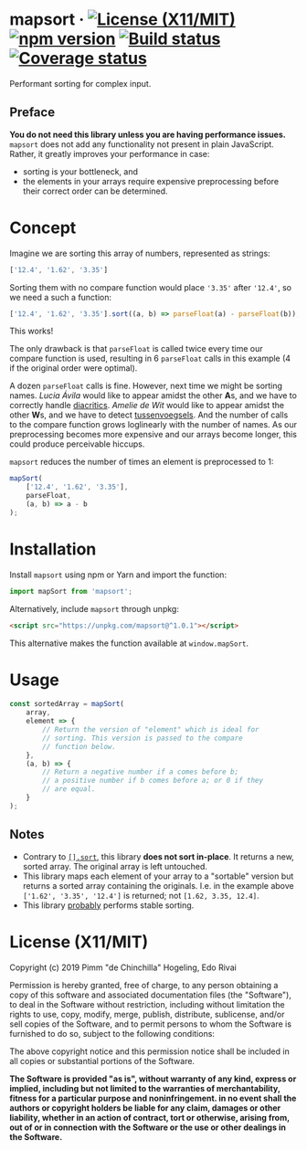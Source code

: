 # mapsort &middot; [![License (X11/MIT)](https://badgen.net/github/license/pimm/mapsort)](https://github.com/Pimm/mapsort/blob/master/copying.txt) [![npm version](https://badgen.net/npm/v/mapsort)](https://www.npmjs.com/package/mapsort) [![Build status](https://travis-ci.org/Pimm/mapsort.svg?branch=master)](https://travis-ci.org/Pimm/mapsort) [![Coverage status](https://coveralls.io/repos/github/Pimm/mapsort/badge.svg?branch=master)](https://coveralls.io/github/Pimm/mapsort?branch=master)

Performant sorting for complex input.

## Preface

**You do not need this library unless you are having performance issues.** `mapsort` does not add any functionality not present in plain JavaScript. Rather, it greatly improves your performance in case:

* sorting is your bottleneck, and
* the elements in your arrays require expensive preprocessing before their correct order can be determined.

# Concept

Imagine we are sorting this array of numbers, represented as strings:
```javascript
['12.4', '1.62', '3.35']
```
Sorting them with no compare function would place `'3.35'` after `'12.4'`, so we need a such a function:
```javascript
['12.4', '1.62', '3.35'].sort((a, b) => parseFloat(a) - parseFloat(b));
```
This works!

The only drawback is that `parseFloat` is called twice every time our compare function is used, resulting in 6 `parseFloat` calls in this example (4 if the original order were optimal).

A dozen `parseFloat` calls is fine. However, next time we might be sorting names. _Lucia Ávila_ would like to appear amidst the other **A**s, and we have to correctly handle [diacritics](https://en.wikipedia.org/wiki/Diacritic). _Amelie de Wit_ would like to appear amidst the other **W**s, and we have to detect [tussenvoegsels](https://en.wikipedia.org/wiki/Tussenvoegsel). And the number of calls to the compare function grows loglinearly with the number of names. As our preprocessing becomes more expensive and our arrays become longer, this could produce perceivable hiccups.

`mapsort` reduces the number of times an element is preprocessed to 1:
```javascript
mapSort(
	['12.4', '1.62', '3.35'],
	parseFloat,
	(a, b) => a - b
);
```

# Installation

Install `mapsort` using npm or Yarn and import the function:
```javascript
import mapSort from 'mapsort';
```

Alternatively, include `mapsort` through unpkg:
```html
<script src="https://unpkg.com/mapsort@^1.0.1"></script>
```
This alternative makes the function available at `window.mapSort`.

# Usage

``` javascript
const sortedArray = mapSort(
	array,
	element => {
		// Return the version of "element" which is ideal for
		// sorting. This version is passed to the compare
		// function below.
	},
	(a, b) => {
		// Return a negative number if a comes before b;
		// a positive number if b comes before a; or 0 if they
		// are equal.
	}
);
```

## Notes

* Contrary to [`[].sort`][mdn-sort], this library **does not sort in-place**. It returns a new, sorted array. The original array is left untouched.
* This library maps each element of your array to a "sortable" version but returns a sorted array containing the originals. I.e. in the example above `['1.62', '3.35', '12.4']` is returned; not `[1.62, 3.35, 12.4]`.
* This library [probably][stable-sorting] performs stable sorting.

# License (X11/MIT)
Copyright (c) 2019 Pimm "de Chinchilla" Hogeling, Edo Rivai

Permission is hereby granted, free of charge, to any person obtaining a copy of this software and associated documentation files (the "Software"), to deal in the Software without restriction, including without limitation the rights to use, copy, modify, merge, publish, distribute, sublicense, and/or sell copies of the Software, and to permit persons to whom the Software is furnished to do so, subject to the following conditions:

The above copyright notice and this permission notice shall be included in all copies or substantial portions of the Software.

**The Software is provided "as is", without warranty of any kind, express or implied, including but not limited to the warranties of merchantability, fitness for a particular purpose and noninfringement. in no event shall the authors or copyright holders be liable for any claim, damages or other liability, whether in an action of contract, tort or otherwise, arising from, out of or in connection with the Software or the use or other dealings in the Software.**


[mdn-sort]: https://developer.mozilla.org/docs/Web/JavaScript/Reference/Global_Objects/Array/sort
[stable-sorting]: https://github.com/Pimm/mapsort/blob/master/documentation/stable-sorting.md